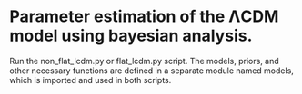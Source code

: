 # Parameter estimation of the ΛCDM model using bayesian analysis.

Run the non_flat_lcdm.py or flat_lcdm.py script. The models, priors, and other necessary functions are defined in a separate module named models, which is imported and used in both scripts.
